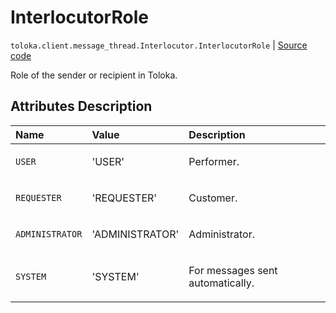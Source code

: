 # InterlocutorRole
`toloka.client.message_thread.Interlocutor.InterlocutorRole` | [Source code](https://github.com/Toloka/toloka-kit/blob/v0.1.25/src/client/message_thread.py#L55)

Role of the sender or recipient in Toloka.

## Attributes Description

| Name | Value | Description |
| :------| :-----------| :----------| 
`USER`|'USER'|<p>Performer.</p>
`REQUESTER`|'REQUESTER'|<p>Customer.</p>
`ADMINISTRATOR`|'ADMINISTRATOR'|<p>Administrator.</p>
`SYSTEM`|'SYSTEM'|<p>For messages sent automatically.</p>
